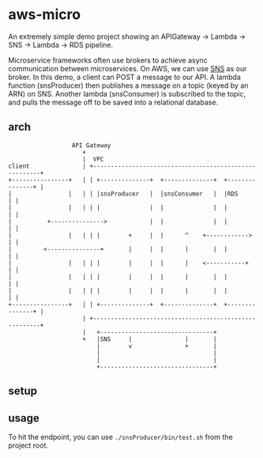 # aws-micro

An extremely simple demo project showing an APIGateway -> Lambda -> SNS -> Lambda -> RDS pipeline.

Microservice frameworks often use brokers to achieve async communication between microservices. On AWS, we can use [SNS](https://aws.amazon.com/sns/) as our broker. In this demo, a client can POST a message to our API. A lambda function (snsProducer) then publishes a message on a topic (keyed by an ARN) on SNS. Another lambda (snsConsumer) is subscribed to the topic, and pulls the message off to be saved into a relational database.

## arch

                      API Gateway
                         +
                         |  VPC
    client               | +-------------------------------------------------------+
    +----------------+   | | +--------------+  +--------------+  +---------------+ |
    |                |   | | |snsProducer   |  |snsConsumer   |  |RDS            | |
    |                |   | | |              |  |              |  |               | |
    |          +--------------->            |  |              |  |               | |
    |                |   | | |        +     |  |      ^    +------------>        | |
    |         <---------------+       |     |  |      |       |  |               | |
    |                |   | | |        |     |  |      |    <-----------+         | |
    |                |   | | |        |     |  |      |       |  |               | |
    |                |   | | |        |     |  |      |       |  |               | |
    +----------------+   | | +--------------+  +--------------+  +---------------+ |
                         | +-------------------------------------------------------+
                         |   +--------------------------------+
                         +   |SNS     |               |       |
                             |        v               +       |
                             |                                |
                             |                                |
                             +--------------------------------+


## setup



## usage

To hit the endpoint, you can use `./snsProducer/bin/test.sh` from the project root.
